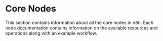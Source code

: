 # Core Nodes

This section contains information about all the core nodes in n8n. Each node documentation contains information on the available resources and operations along with an example workflow.

<NodeCard :items="items" />

<script>
import { nodes } from '@dynamic/nodes'

export default {
	data () {
		const coreNodes = Object.values(nodes)
			.filter((node) => {
				return node.codex && node.codex.data && node.codex.data.categories && node.codex.data.categories.includes('Core Nodes');
			});
		coreNodes.sort((a, b) => {
			if ( a.displayName.toLowerCase() < b.displayName.toLowerCase() ){
				return -1;
			}
			if ( a.displayName.toLowerCase() > b.displayName.toLowerCase() ){
				return 1;
			}
			return 0;
		});

		return {
			items: coreNodes,
		};
	}
}
</script>

<style scoped>
.container {
	display:flex;
	flex-wrap:wrap;
	justify-content:center;
}
.card-wrapper {
	border-radius: 4px;
	text-decoration:none;
}
.card {
	border-radius: 4px;
	padding: .8em .6em;
	margin: .6em;
	text-align: center;
	width: 100px;
}
.image-container {
	width: 60px;
	height: 60px;
	line-height: 60px;
	margin:auto;
}
</style>